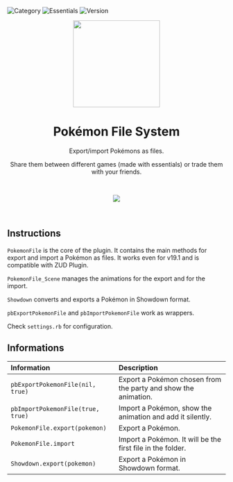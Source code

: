 ![Category](https://badgen.net/badge/Category/Utility/green)
![Essentials](https://badgen.net/badge/Essentials/20.1/orange)
![Version](https://badgen.net/badge/Version/1.0.0/cyan)

<p align="center">
<img width="200px" src="https://user-images.githubusercontent.com/63038410/178041105-855c7976-74ef-4400-8a16-a413cd65f489.png">
</p>

<h1 align="center">Pokémon File System</h1>

<p align="center">
Export/import Pokémons as files.
</p>
<p align="center">
Share them between different games (made with essentials) or trade them with your friends.
</p>

<br>
<a href="https://minhaskamal.github.io/DownGit/#/home?url=https://github.com/MickTK/Essentials-Plugins/tree/main/Pokemon_File_System&fileName=Pokemon_File_System&rootDirectory=true"><p align="center">
<img src="https://custom-icon-badges.herokuapp.com/badge/-Download-red?style=for-the-badge&logo=download&logoColor=white">
</p></a>
<br>

## Instructions
`PokemonFile` is the core of the plugin. It contains the main methods for export and import a Pokémon as files. It works even for v19.1 and is compatible with ZUD Plugin.

`PokemonFile_Scene` manages the animations for the export and for the import.

`Showdown` converts and exports a Pokémon in Showdown format.

`pbExportPokemonFile` and `pbImportPokemonFile` work as wrappers.

Check `settings.rb` for configuration.

## Informations
| Information | Description |
|:-|:-|
| `pbExportPokemonFile(nil, true)` | Export a Pokémon chosen from the party and show the animation. |
| `pbImportPokemonFile(true, true)` | Import a Pokémon, show the animation and add it silently. |
| `PokemonFile.export(pokemon)` | Export a Pokémon. |
| `PokemonFile.import` | Import a Pokémon. It will be the first file in the folder. |
| `Showdown.export(pokemon)` | Export a Pokémon in Showdown format. |
